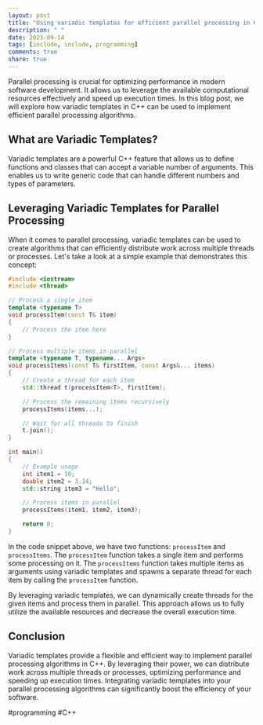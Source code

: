 ```yaml
---
layout: post
title: "Using variadic templates for efficient parallel processing in C++"
description: " "
date: 2023-09-14
tags: [include, include, programming]
comments: true
share: true
---
```


Parallel processing is crucial for optimizing performance in modern software development. It allows us to leverage the available computational resources effectively and speed up execution times. In this blog post, we will explore how variadic templates in C++ can be used to implement efficient parallel processing algorithms.

## What are Variadic Templates?

Variadic templates are a powerful C++ feature that allows us to define functions and classes that can accept a variable number of arguments. This enables us to write generic code that can handle different numbers and types of parameters.

## Leveraging Variadic Templates for Parallel Processing

When it comes to parallel processing, variadic templates can be used to create algorithms that can efficiently distribute work across multiple threads or processes. Let's take a look at a simple example that demonstrates this concept:

```cpp
#include <iostream>
#include <thread>

// Process a single item
template <typename T>
void processItem(const T& item)
{
    // Process the item here
}

// Process multiple items in parallel
template <typename T, typename... Args>
void processItems(const T& firstItem, const Args&... items)
{
    // Create a thread for each item
    std::thread t(processItem<T>, firstItem);

    // Process the remaining items recursively
    processItems(items...);

    // Wait for all threads to finish
    t.join();
}

int main()
{
    // Example usage
    int item1 = 10;
    double item2 = 3.14;
    std::string item3 = "Hello";

    // Process items in parallel
    processItems(item1, item2, item3);

    return 0;
}
```

In the code snippet above, we have two functions: `processItem` and `processItems`. The `processItem` function takes a single item and performs some processing on it. The `processItems` function takes multiple items as arguments using variadic templates and spawns a separate thread for each item by calling the `processItem` function.

By leveraging variadic templates, we can dynamically create threads for the given items and process them in parallel. This approach allows us to fully utilize the available resources and decrease the overall execution time.

## Conclusion

Variadic templates provide a flexible and efficient way to implement parallel processing algorithms in C++. By leveraging their power, we can distribute work across multiple threads or processes, optimizing performance and speeding up execution times. Integrating variadic templates into your parallel processing algorithms can significantly boost the efficiency of your software.

#programming #C++